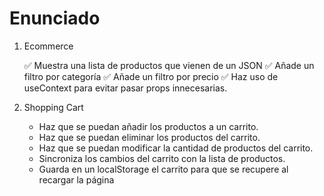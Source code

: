 # Enunciado

1. Ecommerce

    ✅ Muestra una lista de productos que vienen de un JSON
    ✅ Añade un filtro por categoría
    ✅ Añade un filtro por precio
    ✅ Haz uso de useContext para evitar pasar props innecesarias.

2. Shopping Cart

    - Haz que se puedan añadir los productos a un carrito.
    - Haz que se puedan eliminar los productos del carrito.
    - Haz que se puedan modificar la cantidad de productos del carrito.
    - Sincroniza los cambios del carrito con la lista de productos.
    - Guarda en un localStorage el carrito para que se recupere al recargar la página
